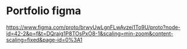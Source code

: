 #  Portfolio figma

https://www.figma.com/proto/brwyUwLgnFLwAvzei1To9U/proto?node-id=42-2&p=f&t=DQraig1P8TOsPxO8-1&scaling=min-zoom&content-scaling=fixed&page-id=0%3A1
